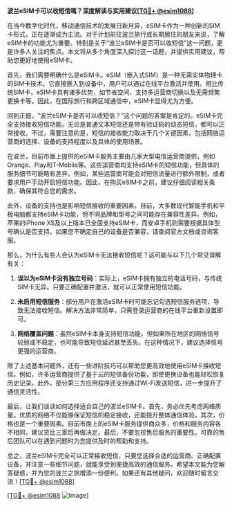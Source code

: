 **波兰eSIM卡可以收短信嗎？深度解读与实用建议[[TG💪+ @esim1088](https://t.me/s/esim1088)]**

在当今数字化时代，移动通信技术的发展日新月异，eSIM卡作为一种创新的SIM卡形式，正在逐渐成为主流。对于计划前往波兰旅行或长期居住的朋友来说，了解eSIM卡的功能尤为重要。特别是关于“波兰eSIM卡是否可以收短信”这一问题，更是许多人关注的焦点。本文将从多个角度深入探讨这一话题，并提供实用建议，帮助您更好地使用eSIM卡。

首先，我们需要明确什么是eSIM卡。eSIM（嵌入式SIM）是一种无需实体物理卡的SIM卡技术。它直接嵌入到设备中，用户可以通过在线平台激活并使用。相比传统SIM卡，eSIM卡具有诸多优势，如节省空间、支持多运营商切换以及无需频繁更换卡等。因此，在国际旅行和跨区域通信中，eSIM卡显得尤为方便。

回到正题，“波兰eSIM卡是否可以收短信？”这个问题的答案是肯定的。eSIM卡完全支持接收短信功能。无论是普通文本短信还是带有验证码的动态短信，都可以正常接收。不过，需要注意的是，短信的接收能力取决于几个关键因素，包括网络运营商的选择、设备的支持程度以及具体的使用场景。

在波兰，目前市面上提供的eSIM卡服务主要由几家大型电信运营商提供，例如Orange、Play和T-Mobile等。这些运营商均支持eSIM卡的短信功能，但具体的服务细节可能略有差异。例如，某些运营商可能会对短信流量进行额外限制，或者要求用户手动开启短信功能。因此，在购买eSIM卡之前，建议仔细阅读相关条款，确保其符合您的需求。

此外，设备的支持也是影响短信接收的重要因素。目前，大多数现代智能手机和平板电脑都支持eSIM卡功能，但不同品牌和型号之间可能存在兼容性差异。例如，苹果的iPhone XS及以上版本已全面支持eSIM卡，而安卓手机则需要根据具体型号确认是否支持。如果您不确定自己的设备是否兼容，请查阅官方文档或咨询客服。

那么，为什么有些人会认为eSIM卡无法接收短信呢？这可能与以下几个常见误解有关：

1. **误以为eSIM卡没有独立号码**：实际上，eSIM卡拥有独立的电话号码，与传统SIM卡无异。只要正确配置并激活，就可以正常使用短信功能。
   
2. **未启用短信服务**：部分用户在激活eSIM卡时可能忘记勾选短信服务选项，导致无法接收短信。解决方法非常简单，只需登录运营商的在线平台重新设置即可。

3. **网络覆盖问题**：虽然eSIM卡本身支持短信功能，但如果所在地区的网络信号较弱或不稳定，也可能导致短信延迟甚至丢失。在这种情况下，建议选择信号更强的运营商。

除了上述基本问题外，还有一些进阶技巧可以帮助您更高效地使用eSIM卡接收短信。例如，许多运营商提供了基于云的短信备份功能，即使更换设备也能轻松恢复历史记录。此外，部分第三方应用程序还支持通过Wi-Fi发送短信，进一步提升了通信灵活性。

最后，让我们谈谈如何选择适合自己的波兰eSIM卡。首先，务必优先考虑网络质量。优质的网络不仅能够保证短信的稳定接收，还能提升整体通信体验。其次，价格也是一个重要因素。目前市面上的eSIM卡服务提供商众多，价格和服务内容各不相同，建议货比三家后再做决定。最后，不要忽视售后服务的重要性。可靠的售后团队可以在遇到问题时为您提供及时的帮助和支持。

总之，波兰eSIM卡完全可以正常接收短信，只要您选择合适的运营商、正确配置设备，并注意一些细节问题，就能享受到便捷高效的通信服务。希望本文能为您解答疑惑，并为您的波兰之旅增添一份便利。如果还有其他疑问，欢迎随时留言交流！[[TG💪+ @esim1088](https://t.me/s/esim1088)]

[[TG💪+ @esim1088](https://t.me/s/esim1088) ![Image](https://i.postimg.cc/4NQfJmqS/Snipaste-2025-05-13-00-14-12.png)]